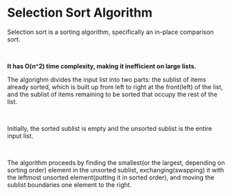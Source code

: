 <h1> Selection Sort Algorithm </h1>

<p> Selection sort is a sorting algorithm, specifically an in-place comparison sort.</p></br>

<strong>It has O(n^2) time complexity, making it inefficient on large lists.</strong></br>

<p>The algorighm divides the input list into two parts: the sublist of items already sorted,
which is built up from left to right at the front(left) of the list, and the sublist of items
remaining to be sorted that occupy the rest of the list.</p></br>

<p>Initially, the sorted sublist is empty and the unsorted sublist is the entire input list.</p></br>

<p>The algorithm proceeds by finding the smallest(or the largest, depending on sorting order) element
in the unsorted sublist, exchanging(swapping) it with the leftmost unsorted element(putting it in sorted
order), and moving the sublist boundaries one element to the right.</p>
